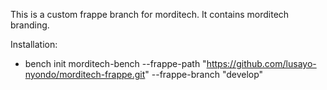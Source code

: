 This is a custom frappe branch for morditech. It contains morditech branding.

Installation:

- bench init morditech-bench --frappe-path "https://github.com/lusayo-nyondo/morditech-frappe.git" --frappe-branch "develop"